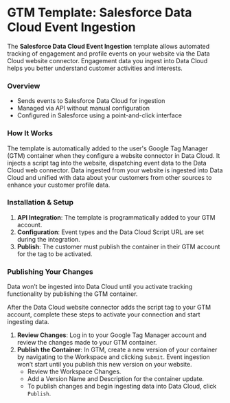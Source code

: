 # GTM Template: Salesforce Data Cloud Event Ingestion

The **Salesforce Data Cloud Event Ingestion** template allows automated tracking of engagement and profile events on your website via the Data Cloud website connector. Engagement data you ingest into Data Cloud helps you better understand customer activities and interests.

### Overview
- Sends events to Salesforce Data Cloud for ingestion
- Managed via API without manual configuration
- Configured in Salesforce using a point-and-click interface 

### How It Works
The template is automatically added to the user's Google Tag Manager  (GTM) container when they configure a website connector in Data Cloud. It injects a script tag into the website, dispatching event data to the Data Cloud web connector. Data ingested from your website is ingested into Data Cloud and unified with data about your customers from other sources to enhance your customer profile data. 


### Installation & Setup
1. **API Integration**: The template is programmatically added to your GTM account.
2. **Configuration**: Event types and the Data Cloud Script URL are set during the integration.
3. **Publish**: The customer must publish the container in their GTM account for the tag to be activated. 


### Publishing Your Changes
Data won’t be ingested into Data Cloud until you activate tracking functionality by publishing the GTM container.

After the Data Cloud website connector adds the script tag to your GTM account, complete these steps to activate your connection and start ingesting data. 

1. **Review Changes**: Log in to your Google Tag Manager account and review the changes made to your GTM container.
2. **Publish the Container**: In GTM, create a new version of your container by navigating to the Workspace and clicking `Submit`. Event ingestion won’t start until you publish this new version on your website.
   - Review the Workspace Changes.
   - Add a Version Name and Description for the container update.
   - To publish changes and begin ingesting data into Data Cloud, click `Publish`.